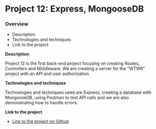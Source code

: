 # Project 12: Express, MongooseDB

### Overview  

* Description 
* Technologies and techniques  
* Link to the project  
  
**Description**
  
Project 12 is the first back-end project focusing on creating Routes, Controllers and Middleware. We are creating a server for the "WTWR" project with an API and user authorization.

**Technologies and  techniques**  
  
Technologies and techniques used are Express, creating a database with MongooseDB, using Postman to test API calls and we are also demonstrating how to handle errors.

  
**Link to the project**  
  
* [Link to the project on Github](https://github.com/krystleta/se_project_express)  
